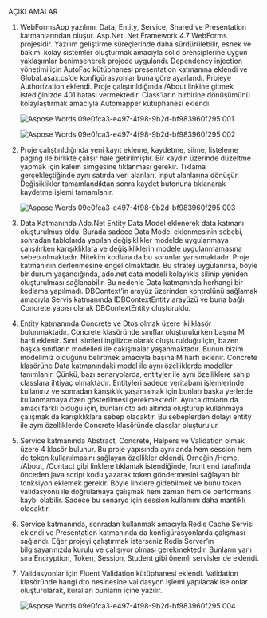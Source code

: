 AÇIKLAMALAR

1. WebFormsApp yazılımı, Data, Entity, Service, Shared ve Presentation katmanlarından oluşur. Asp.Net .Net Framework 4.7 WebForms projesidir. Yazılım geliştirme süreçlerinde daha sürdürülebilir, esnek ve bakımı kolay sistemler oluşturmak amacıyla solid prensiplerine uygun yaklaşımlar benimsenerek projede uygulandı. Dependency injection yönetimi için AutoFac kütüphanesi presentation katmanına eklendi ve Global.asax.cs’de konfigürasyonlar buna göre ayarlandı. Projeye Authorization eklendi. Proje çalıştırıldığında /About linkine gitmek istediğinizde 401 hatası vermektedir. Class’ların birbirine dönüşümünü kolaylaştırmak amacıyla Automapper kütüphanesi eklendi.

   ![Aspose Words 09e0fca3-e497-4f98-9b2d-bf983960f295 001](https://github.com/ByErdem/WebFormsApp/assets/6943084/4cb14bf7-fb02-4233-a660-6e1a15d58720)

   ![Aspose Words 09e0fca3-e497-4f98-9b2d-bf983960f295 002](https://github.com/ByErdem/WebFormsApp/assets/6943084/5e07c4df-b2a2-4829-af2a-752634dd78c1)

2. Proje çalıştırıldığında yeni kayıt ekleme, kaydetme, silme, listeleme paging ile birlikte çalışır hale getirilmiştir. Bir kaydın üzerinde düzeltme yapmak için kalem simgesine tıklanması gerekir. Tıklama gerçekleştiğinde aynı satırda veri alanları, input alanlarına dönüşür. Değişiklikler tamamlandıktan sonra kaydet butonuna tıklanarak kaydetme işlemi tamamlanır.

   ![Aspose Words 09e0fca3-e497-4f98-9b2d-bf983960f295 003](https://github.com/ByErdem/WebFormsApp/assets/6943084/aff3ce1b-3174-4564-bd83-d5107f8b2ddc)

3. Data Katmanında Ado.Net Entity Data Model eklenerek data katmanı oluşturulmuş oldu. Burada sadece Data Model eklenmesinin sebebi, sonradan tablolarda yapılan değişiklikler modelde uygulanmaya çalışılırken karışıklıklara ve değişikliklerin modele uygulanmamasına sebep olmaktadır. Nitekim kodlara da bu sorunlar yansımaktadır. Proje katmanının derlenmesine engel olmaktadır. Bu strateji uygulanırsa, böyle bir durum yaşandığında, ado.net data modeli kolaylıkla silinip yeniden oluşturulması sağlanabilir. Bu nedenle Data katmanında herhangi bir kodlama yapılmadı. DBContext’in arayüz üzerinden kontrolünü sağlamak amacıyla Servis katmanında IDBContextEntity arayüzü ve buna bağlı Concrete yapısı olarak DBContextEntity oluşturuldu.
3. Entity katmanında Concrete ve Dtos olmak üzere iki klasör bulunmaktadır. Concrete klasöründe sınıflar oluşturulurken başına M harfi eklenir. Sınıf isimleri ingilizce olarak oluşturulduğu için, bazen başka sınıfların modelleri ile çakışmalar yaşanmaktadır. Bunun bizim modelimiz olduğunu belirtmek amacıyla başına M harfi eklenir. Concrete klasörüne Data katmanındaki model ile aynı özelliklerde modeller tanımlanır. Çünkü, bazı senaryolarda, entityler ile aynı özelliklere sahip classlara ihtiyaç olmaktadır. Entityleri sadece veritabanı işlemlerinde kullanırız ve sonradan karışıklık yaşamamak için bunları başka yerlerde kullanmamaya özen gösterilmesi gerekmektedir. Ayrıca dtoların da amacı farklı olduğu için, bunları dto adı altında oluşturup kullanmaya çalışmak da karışıklıklara sebep olacaktır. Bu sebeplerden dolayı entity ile aynı özelliklerde Concrete klasöründe classlar oluşturulur.
3. Service katmanında Abstract, Concrete, Helpers ve Validation olmak üzere 4 klasör bulunur. Bu proje yapısında aynı anda hem session hem de token kullanılmasını sağlayan özellikler eklendi. Örneğin /Home, /About, /Contact gibi linklere tıklamak istendiğinde, front end tarafında önceden java script kodu yazarak token göndermesini sağlayan bir fonksiyon eklemek gerekir. Böyle linklere gidebilmek ve bunu token validasyonu ile doğrulamaya çalışmak hem zaman hem de performans kaybı olabilir. Sadece bu senaryo için session kullanımı daha mantıklı olacaktır.
6. Service katmanında, sonradan kullanmak amacıyla Redis Cache Servisi eklendi ve Presentation katmanında da konfigürasyonlarda çalışması sağlandı. Eğer projeyi çalıştırmak isterseniz Redis Server’ın bilgisayarınızda kurulu ve çalışıyor olması gerekmektedir. Bunların yanı sıra Encryption, Token, Session, Student gibi önemli servisler de eklendi.
6. Validasyonlar için Fluent Validation kütüphanesi eklendi. Validation klasöründe hangi dto nesinesine validasyon işlemi yapılacak ise onlar oluşturularak, kuralları bunların içine yazılır.

    ![Aspose Words 09e0fca3-e497-4f98-9b2d-bf983960f295 004](https://github.com/ByErdem/WebFormsApp/assets/6943084/033a2be3-a428-4bdd-a397-985972fe7667)



